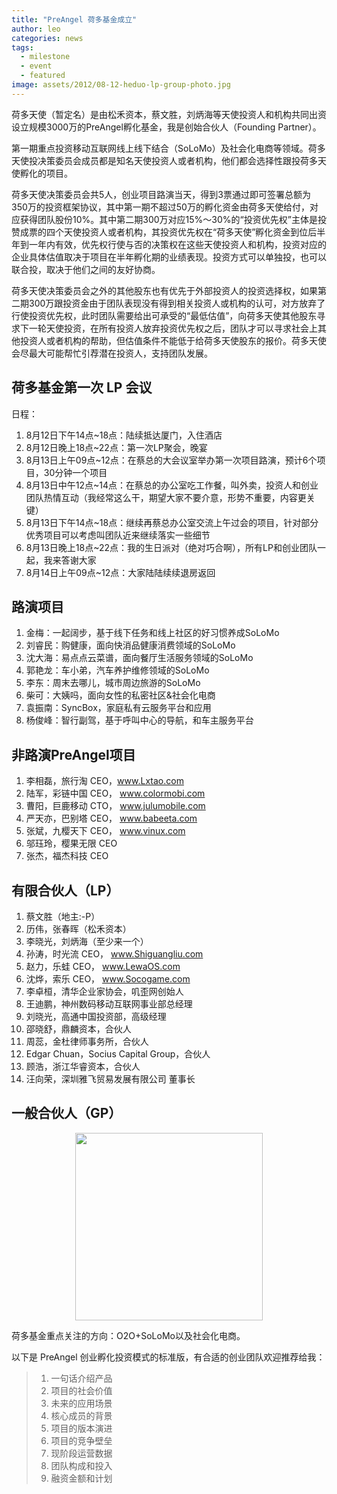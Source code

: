 ```yaml
---
title: "PreAngel 荷多基金成立"
author: leo
categories: news
tags:
  - milestone
  - event
  - featured
image: assets/2012/08-12-heduo-lp-group-photo.jpg
---
```


荷多天使（暂定名）是由松禾资本，蔡文胜，刘炳海等天使投资人和机构共同出资设立规模3000万的PreAngel孵化基金，我是创始合伙人（Founding Partner）。

第一期重点投资移动互联网线上线下结合（SoLoMo）及社会化电商等领域。荷多天使投决策委员会成员都是知名天使投资人或者机构，他们都会选择性跟投荷多天使孵化的项目。

荷多天使决策委员会共5人，创业项目路演当天，得到3票通过即可签署总额为350万的投资框架协议，其中第一期不超过50万的孵化资金由荷多天使给付，对应获得团队股份10%。其中第二期300万对应15%～30%的“投资优先权”主体是投赞成票的四个天使投资人或者机构，其投资优先权在“荷多天使”孵化资金到位后半年到一年内有效，优先权行使与否的决策权在这些天使投资人和机构，投资对应的企业具体估值取决于项目在半年孵化期的业绩表现。投资方式可以单独投，也可以联合投，取决于他们之间的友好协商。

荷多天使决策委员会之外的其他股东也有优先于外部投资人的投资选择权，如果第二期300万跟投资金由于团队表现没有得到相关投资人或机构的认可，对方放弃了行使投资优先权，此时团队需要给出可承受的“最低估值”，向荷多天使其他股东寻求下一轮天使投资，在所有投资人放弃投资优先权之后，团队才可以寻求社会上其他投资人或者机构的帮助，但估值条件不能低于给荷多天使股东的报价。荷多天使会尽最大可能帮忙引荐潜在投资人，支持团队发展。

## 荷多基金第一次 LP 会议

日程：

1. 8月12日下午14点~18点：陆续抵达厦门，入住酒店
1. 8月12日晚上18点~22点：第一次LP聚会，晚宴
1. 8月13日上午09点~12点：在蔡总的大会议室举办第一次项目路演，预计6个项目，30分钟一个项目
1. 8月13日中午12点~14点：在蔡总的办公室吃工作餐，叫外卖，投资人和创业团队热情互动（我经常这么干，期望大家不要介意，形势不重要，内容更关键）
1. 8月13日下午14点~18点：继续再蔡总办公室交流上午过会的项目，针对部分优秀项目可以考虑叫团队近来继续落实一些细节
1. 8月13日晚上18点~22点：我的生日派对（绝对巧合啊），所有LP和创业团队一起，我来答谢大家
1. 8月14日上午09点~12点：大家陆陆续续退房返回

## 路演项目

1. 金梅：一起阔步，基于线下任务和线上社区的好习惯养成SoLoMo
1. 刘睿民：购健康，面向快消品健康消费领域的SoLoMo
1. 沈大海：易点点云菜谱，面向餐厅生活服务领域的SoLoMo
1. 郭艳龙：车小弟，汽车养护维修领域的SoLoMo
1. 李东：周末去哪儿，城市周边旅游的SoLoMo
1. 柴可：大姨吗，面向女性的私密社区&社会化电商
1. 袁振南：SyncBox，家庭私有云服务平台和应用
1. 杨俊峰：智行副驾，基于呼叫中心的导航，和车主服务平台

## 非路演PreAngel项目

1. 李相磊，旅行淘 CEO，www.Lxtao.com 
1. 陆军，彩链中国 CEO， www.colormobi.com 
1. 曹阳，巨鹿移动 CTO， www.julumobile.com 
1. 严天亦，巴别塔 CEO， www.babeeta.com 
1. 张斌，九樱天下 CEO， www.vinux.com 
1. 邬珏玲，樱果无限 CEO
1. 张杰，福杰科技 CEO

## 有限合伙人（LP）

1. 蔡文胜（地主:-P）
1. 历伟，张春晖（松禾资本）
1. 李晓光，刘炳海（至少来一个）
1. 孙涛，时光流 CEO， www.Shiguangliu.com 
1. 赵力，乐蛙 CEO， www.LewaOS.com 
1. 沈烨，索乐 CEO， www.Socogame.com 
1. 李卓桓，清华企业家协会，叽歪网创始人
1. 王迪鹏，神州数码移动互联网事业部总经理
1. 刘晓光，高通中国投资部，高级经理
1. 邵晓舒，鼎麟资本，合伙人
1. 周蕊，金杜律师事务所，合伙人
1. Edgar Chuan，Socius Capital Group，合伙人
1. 顾浩，浙江华睿资本，合伙人
1. 汪向荣，深圳雅飞贸易发展有限公司 董事长

## 一般合伙人（GP）

<!-- markdownlint-disable MD033 -->
<p align="center">
  <img src="{{ 'assets/2012/08-13-leo-huan.jpg' | relative_url }}" width="300px">
</p>

荷多基金重点关注的方向：O2O+SoLoMo以及社会化电商。

以下是 PreAngel 创业孵化投资模式的标准版，有合适的创业团队欢迎推荐给我：

> 1. 一句话介绍产品
> 1. 项目的社会价值
> 1. 未来的应用场景
> 1. 核心成员的背景
> 1. 项目的版本演进
> 1. 项目的竞争壁垒
> 1. 现阶段运营数据
> 1. 团队构成和投入
> 1. 融资金额和计划
